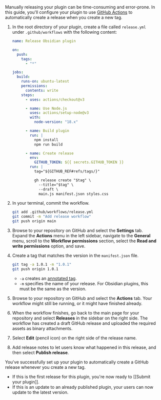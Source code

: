Manually releasing your plugin can be time-consuming and error-prone. In this guide, you'll configure your plugin to use [GitHub Actions](https://github.com/features/actions) to automatically create a release when you create a new tag.

1. In the root directory of your plugin, create a file called `release.yml` under `.github/workflows` with the following content:

   ```yml
   name: Release Obsidian plugin

   on:
     push:
       tags:
         - "*"

   jobs:
     build:
       runs-on: ubuntu-latest
       permissions:
         contents: write
       steps:
         - uses: actions/checkout@v3

         - name: Use Node.js
           uses: actions/setup-node@v3
           with:
             node-version: "18.x"

         - name: Build plugin
           run: |
             npm install
             npm run build

         - name: Create release
           env:
             GITHUB_TOKEN: ${{ secrets.GITHUB_TOKEN }}
           run: |
             tag="${GITHUB_REF#refs/tags/}"

             gh release create "$tag" \
               --title="$tag" \
               --draft \
               main.js manifest.json styles.css
   ```

2. In your terminal, commit the workflow.

   ```bash
   git add .github/workflows/release.yml
   git commit -m "Add release workflow"
   git push origin main
   ```

3. Browse to your repository on GitHub and select the **Settings** tab. Expand the **Actions** menu in the left sidebar, navigate to the **General** menu, scroll to the **Workflow permissions** section, select the **Read and write permissions** option, and save.

4. Create a tag that matches the version in the `manifest.json` file.

   ```bash
   git tag -a 1.0.1 -m "1.0.1"
   git push origin 1.0.1
   ```

   - `-a` creates an [annotated tag](https://git-scm.com/book/en/v2/Git-Basics-Tagging#_creating_tags).
   - `-m` specifies the name of your release. For Obsidian plugins, this must be the same as the version.

5. Browse to your repository on GitHub and select the **Actions** tab. Your workflow might still be running, or it might have finished already.

6. When the workflow finishes, go back to the main page for your repository and select **Releases** in the sidebar on the right side. The workflow has created a draft GitHub release and uploaded the required assets as binary attachments.

7. Select **Edit** (pencil icon) on the right side of the release name.

8. Add release notes to let users know what happened in this release, and then select **Publish release**.

You've successfully set up your plugin to automatically create a GitHub release whenever you create a new tag.

- If this is the first release for this plugin, you're now ready to [[Submit your plugin]].
- If this is an update to an already published plugin, your users can now update to the latest version.
